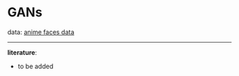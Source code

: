 # GANs
data: [anime faces data](https://www.kaggle.com/datasets/splcher/animefacedataset)

***
**literature**:
- to be added
